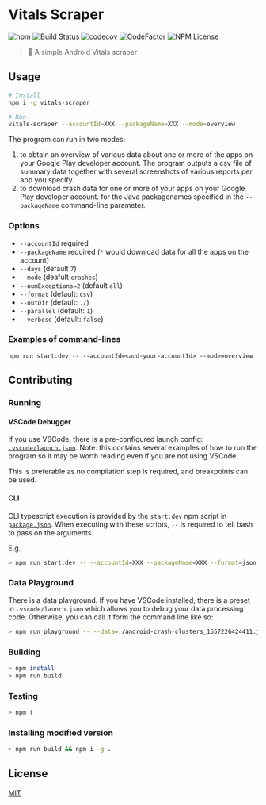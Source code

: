 # Vitals Scraper
![npm](https://img.shields.io/npm/v/vitals-scraper.svg)
[![Build Status](https://travis-ci.org/commercetest/vitals-scraper.svg?branch=master)](https://travis-ci.org/commercetest/vitals-scraper)
[![codecov](https://codecov.io/gh/commercetest/vitals-scraper/branch/master/graph/badge.svg)](https://codecov.io/gh/commercetest/vitals-scraper)
[![CodeFactor](https://www.codefactor.io/repository/github/commercetest/vitals-scraper/badge)](https://www.codefactor.io/repository/github/commercetest/vitals-scraper)
![NPM License](https://img.shields.io/npm/l/vitals-scraper.svg)

> 🤖 A simple Android Vitals scraper

## Usage
```bash
# Install
npm i -g vitals-scraper

# Run
vitals-scraper --accountId=XXX --packageName=XXX --mode=overview
```
The program can run in two modes: 

1. to obtain an overview of various data about one or more of the apps on your Google Play developer account. The program outputs a csv file of summary data together with several screenshots of various reports per app you specify.
2. to download crash data for one or more of your apps on your Google Play developer account. for the Java packagenames specified in the `--packageName` command-line parameter. 

### Options
- `--accountId` required
- `--packageName` required (`*` would download data for all the apps on the account)
- `--days` (default `7`)
- `--mode` (deafult `crashes`)
- `--numExceptions=2` (default `all`)
- `--format` (default: `csv`)
- `--outDir` (default: `./`)
- `--parallel` (default: `1`)
- `--verbose` (default: `false`)

### Examples of command-lines
`npm run start:dev -- --accountId=<add-your-accountId> --mode=overview`

## Contributing
### Running
#### VSCode Debugger
If you use VSCode, there is a pre-configured launch config: [`.vscode/launch.json`](.vscode/launch.json). Note: this contains several examples of how to run the program so it may be worth reading even if you are not using VSCode.

This is preferable as no compilation step is required, and breakpoints can be used.

#### CLI
CLI typescript execution is provided by the `start:dev` npm script in [`package.json`](package.json). When executing with these scripts, `--` is required to tell bash to pass on the arguments.

E.g.
```bash
> npm run start:dev -- --accountId=XXX --packageName=XXX --format=json
```

### Data Playground
There is a data playground.
If you have VSCode installed, there is a preset in `.vscode/launch.json` which allows you to debug your data processing code.
Otherwise, you can call it form the command line like so:

```bash
> npm run playground -- --data=./android-crash-clusters_1557226424411.json
```

### Building
```bash
> npm install
> npm run build
```

### Testing
```bash
> npm t
```

### Installing modified version
```bash
> npm run build && npm i -g .
```

## License
[MIT](./LICENSE)
